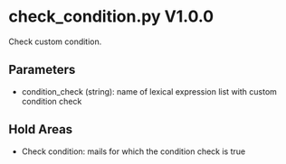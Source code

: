 check_condition.py V1.0.0
=========================

Check custom condition.

## Parameters
* condition_check (string): name of lexical expression list with custom condition check

## Hold Areas
* Check condition: mails for which the condition check is true
